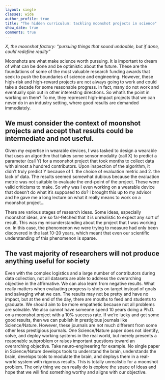 ```yaml
---
layout: single
classes: wide
author_profile: true
title: "The hidden curriculum: tackling moonshot projects in science"
show_date: true
comments: true
---
```


<i> X, the moonshot factory: “pursuing things that sound undoable, but if done, could redefine reality” </i>

Moonshots are what make science worth pursuing. It is important to dream of what can be done and be optimistic about the future. These are the foundations of some of the most valuable research funding awards that seek to push the boundaries of science and engineering. However, these high-risk and high-reward projects are not always going to work and could take a decade for some reasonable progress. In fact, many do not work and eventually spin out in other interesting directions. So what’s the point in working on them? To me, they represent high-impact projects that we can never do in an industry setting, where good results are demanded immediately.

<h2> We must consider the context of moonshot projects and accept that results could be intermediate and not useful. </h2>

Given my expertise in wearable devices, I was tasked to design a wearable that uses an algorithm that takes some sensor modality (call X) to predict a parameter (call Y) for a moonshot project that took months to collect data with almost a hundred contributors.  Upon inspection of the algorithm, it didn’t truly predict Y because of 1. the choice of evaluation metric and 2. the lack of data. The results seemed somewhat dubious because the evaluation metric was not suitable to evaluate the end-point of the project. These were valid criticisms to make. So why was I even working on a wearable device that doesn’t do what it’s supposed to do? I brought this up to my advisor and he gave me a long lecture on what it really means to work on a moonshot project…

There are various stages of research ideas. Some ideas, especially moonshot ideas, are so far-fetched that it is unrealistic to expect any sort of result. This was my misunderstanding about the project that I was working on. In this case, the phenomenon we were trying to measure had only been discovered in the last 10-20 years, which meant that even our scientific understanding of this phenomenon is sparse.

<h2> The vast majority of researchers will not produce anything useful for society </h2>

Even with the complex logistics and a large number of contributors during data collection, not all datasets are able to address the overarching objective in the affirmative. We can also learn from negative results. What really matters when evaluating progress is shots on target instead of goals and salvaging what we can. The results may not be pretty and have no impact, but at the end of the day, there are mouths to feed and students to graduate. We should aim to be more empathetic because not all problems are solvable. We also cannot have someone spend 10 years doing a Ph.D. on a moonshot project with a 10% success rate. If we’re lucky and get some good results, then we can publish in prestigious journals like Science/Nature. However, these journals are not much different from some other less prestigious journals. One Science/Nature paper does not identify, solve, and deploy working systems in the real world, but merely presents a reasonable subproblem or raises important questions toward an overarching objective. Take neuro-engineering for example. No single paper in Science/Nature develops tools to understand the brain, understands the brain, develops tools to modulate the brain, and deploys them in a real-world system with rigorous results. This is totally unrealistic for a moonshot problem. The only thing we can really do is explore the space of ideas and hope that we will find something worthy and aligns with our objective.